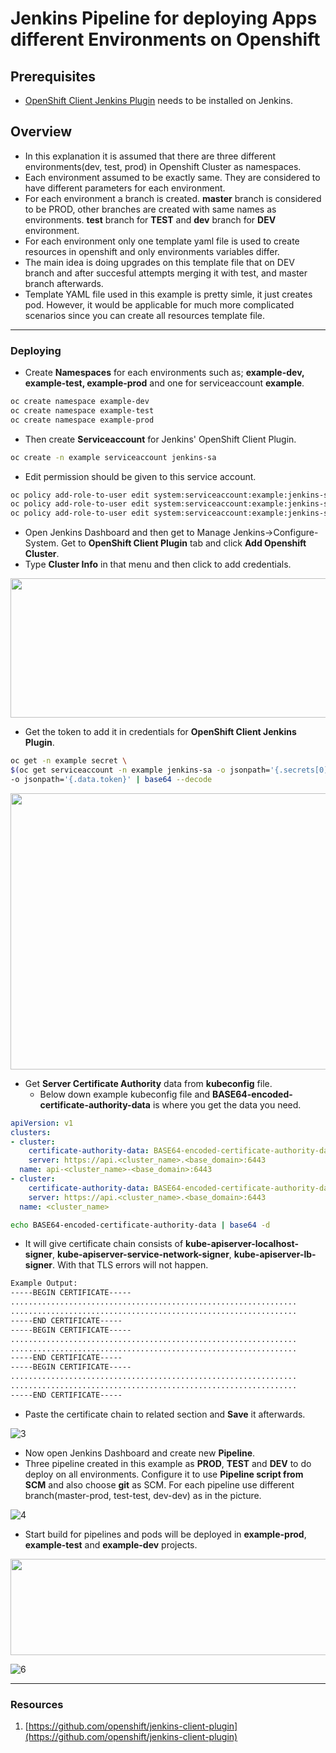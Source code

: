 # Jenkins Pipeline for deploying Apps different Environments on Openshift
## Prerequisites
- [OpenShift Client Jenkins Plugin](https://plugins.jenkins.io/openshift-client) needs to be installed on Jenkins.
## Overview
- In this explanation it is assumed that there are three different environments(dev, test, prod) in Openshift Cluster as namespaces.
- Each environment assumed to be exactly same. They are considered to have different parameters for each environment. 
- For each environment a branch is created. **master** branch is considered to be PROD, other branches are created with same names as environments. **test** branch for **TEST** and **dev** branch for **DEV** environment.
- For each environment only one template yaml file is used to create resources in openshift and only environments variables differ.
- The main idea is doing upgrades on this template file that on DEV branch and after succesful attempts merging it with test, and master branch afterwards.
- Template YAML file used in this example is pretty simle, it just creates pod. However, it would be applicable for much more complicated scenarios since you can create all resources template file.  
- - -
### Deploying
- Create **Namespaces** for each environments such as; **example-dev, example-test, example-prod** and one for serviceaccount **example**.
```bash
oc create namespace example-dev
oc create namespace example-test
oc create namespace example-prod
```
- Then create **Serviceaccount** for Jenkins' OpenShift Client Plugin. 
```bash
oc create -n example serviceaccount jenkins-sa
```
- Edit permission should be given to this service account.
```bash
oc policy add-role-to-user edit system:serviceaccount:example:jenkins-sa -n example-dev
oc policy add-role-to-user edit system:serviceaccount:example:jenkins-sa -n example-test
oc policy add-role-to-user edit system:serviceaccount:example:jenkins-sa -n example-prod
```
- Open Jenkins Dashboard and then get to Manage Jenkins->Configure-System. Get to **OpenShift Client Plugin** tab and click **Add Openshift Cluster**.
- Type **Cluster Info** in that menu and then click to add credentials.

<p align="center">
  <img width="716" height="223" src="https://user-images.githubusercontent.com/59168275/92569735-a58acd80-f289-11ea-9e13-2a7ea6c8ae6b.png">
</p>

- Get the token to add it in credentials for **OpenShift Client Jenkins Plugin**.
```bash
oc get -n example secret \
$(oc get serviceaccount -n example jenkins-sa -o jsonpath='{.secrets[0].name}') \
-o jsonpath='{.data.token}' | base64 --decode
```
<p align="center">
  <img width="589" height="442" src="https://user-images.githubusercontent.com/59168275/92569714-9f94ec80-f289-11ea-886f-c7da970990de.png">
</p>

- Get **Server Certificate Authority** data from **kubeconfig** file.
  - Below down example kubeconfig file and **BASE64-encoded-certificate-authority-data** is where you get the data you need.
```yaml
apiVersion: v1
clusters:
- cluster:
    certificate-authority-data: BASE64-encoded-certificate-authority-data 
    server: https://api.<cluster_name>.<base_domain>:6443
  name: api-<cluster_name>-<base_domain>:6443
- cluster:
    certificate-authority-data: BASE64-encoded-certificate-authority-data
    server: https://api.<cluster_name>.<base_domain>:6443
  name: <cluster_name>
```
```bash
echo BASE64-encoded-certificate-authority-data | base64 -d
```
- It will give certificate chain consists of **kube-apiserver-localhost-signer**, **kube-apiserver-service-network-signer**, **kube-apiserver-lb-signer**. With that TLS errors will not happen.
```bash
Example Output:
-----BEGIN CERTIFICATE-----
................................................................
................................................................
-----END CERTIFICATE-----
-----BEGIN CERTIFICATE-----
................................................................
................................................................
-----END CERTIFICATE-----
-----BEGIN CERTIFICATE-----
................................................................
................................................................
-----END CERTIFICATE-----
```
- Paste the certificate chain to related section and **Save** it afterwards.

![3](https://user-images.githubusercontent.com/59168275/92569726-a1f74680-f289-11ea-808f-a785ce726263.png)
- Now open Jenkins Dashboard and create new **Pipeline**. 
- Three pipeline created in this example as **PROD**, **TEST** and **DEV** to do deploy on all environments. Configure it to use **Pipeline script from SCM** and also choose **git** as SCM. For each pipeline use different branch(master-prod, test-test, dev-dev) as in the picture. 

![4](https://user-images.githubusercontent.com/59168275/92569727-a28fdd00-f289-11ea-92a4-2bc2aa785b05.png)
- Start build for pipelines and pods will be deployed in **example-prod**, **example-test** and **example-dev** projects. 

<p align="center">
  <img width="664" height="154" src="https://user-images.githubusercontent.com/59168275/92569728-a3c10a00-f289-11ea-9b7b-d48f73719ab5.png">
</p>

![6](https://user-images.githubusercontent.com/59168275/92569733-a459a080-f289-11ea-83cc-b11f73772084.png)
- - -
### Resources
1. [https://github.com/openshift/jenkins-client-plugin](https://github.com/openshift/jenkins-client-plugin)
